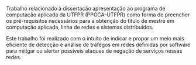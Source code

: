 Trabalho relacionado à dissertação apresentação ao programa de computação aplicada da UTFPR (PPGCA-UTFPR) como forma de preencher os pré-requisitos necessários para a obtenção do título de mestre em computação aplicada, linha de redes e sistemas distribuídos.

Este trabalho foi realizado com o intuito de indicar e propor um meio mais eficiente de detecção e análise de tráfegos em redes definidas por software para mitigar ou alertar possíveis ataques de negação de serviços nessas redes.
